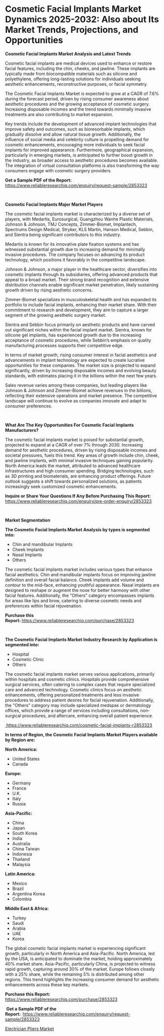 <p><h1>Cosmetic Facial Implants Market Dynamics 2025-2032: Also about Its Market Trends, Projections, and Opportunities</h1></p><p><strong>Cosmetic Facial Implants Market Analysis and Latest Trends</strong></p>
<p><p>Cosmetic facial implants are medical devices used to enhance or restore facial features, including the chin, cheeks, and jawline. These implants are typically made from biocompatible materials such as silicone and polyethylene, offering long-lasting solutions for individuals seeking aesthetic enhancements, reconstructive purposes, or facial symmetry.</p><p>The Cosmetic Facial Implants Market is expected to grow at a CAGR of 7.6% during the forecast period, driven by rising consumer awareness about aesthetic procedures and the growing acceptance of cosmetic surgery. Increasing disposable incomes and the trend towards minimally invasive treatments are also contributing to market expansion. </p><p>Key trends include the development of advanced implant technologies that improve safety and outcomes, such as bioresorbable implants, which gradually dissolve and allow natural tissue growth. Additionally, the influence of social media and celebrity culture is propelling demand for cosmetic enhancements, encouraging more individuals to seek facial implants for improved appearance. Furthermore, geographical expansion, particularly in emerging markets, is anticipated to further boost growth in the industry, as broader access to aesthetic procedures becomes available. The integration of virtual consultation platforms is also transforming the way consumers engage with cosmetic surgery providers.</p></p>
<p><strong>Get a Sample PDF of the Report:&nbsp;</strong> <a href="https://www.reliableresearchiq.com/enquiry/request-sample/2853323?utm_campaign=3171&utm_medium=2&utm_source=Github&utm_content=ia&utm_term=11032025&utm_id=cosmetic-facial-implants">https://www.reliableresearchiq.com/enquiry/request-sample/2853323</a></p>
<p>&nbsp;</p>
<p><strong>Cosmetic Facial Implants Major Market Players</strong></p>
<p><p>The cosmetic facial implants market is characterized by a diverse set of players, with Medartis, Eurosurgical, Guangzhou Wanhe Plastic Materials, Johnson & Johnson, TMJ Concepts, Zimmer-Biomet, Implantech, Spectrums Design Medical, Stryker, KLS Martin, Hanson Medical, Sebbin, and Sientra being significant contributors to this industry.</p><p>Medartis is known for its innovative plate fixation systems and has witnessed substantial growth due to increasing demand for minimally invasive procedures. The company focuses on advancing its product technology, which positions it favorably in the competitive landscape.</p><p>Johnson & Johnson, a major player in the healthcare sector, diversifies into cosmetic implants through its subsidiaries, offering advanced products that appeal to a broad market. Their strong brand recognition and extensive distribution channels enable significant market penetration, likely sustaining growth driven by rising aesthetic concerns.</p><p>Zimmer-Biomet specializes in musculoskeletal health and has expanded its portfolio to include facial implants, enhancing their market share. With their commitment to research and development, they aim to capture a larger segment of the growing aesthetic surgery market.</p><p>Sientra and Sebbin focus primarily on aesthetic products and have carved out significant niches within the facial implant market. Sientra, known for silicone gel implants, has experienced growth due to the increasing acceptance of cosmetic procedures, while Sebbin’s emphasis on quality manufacturing processes supports their competitive edge.</p><p>In terms of market growth, rising consumer interest in facial aesthetics and advancements in implant technology are expected to create lucrative opportunities for these companies. The market size is projected to expand significantly, driven by increasing disposable incomes and evolving beauty standards, with estimates placing it in the billions within the next few years.</p><p>Sales revenue varies among these companies, but leading players like Johnson & Johnson and Zimmer-Biomet achieve revenues in the billions, reflecting their extensive operations and market presence. The competitive landscape will continue to evolve as companies innovate and adapt to consumer preferences.</p></p>
<p>&nbsp;</p>
<p><strong>What Are The Key Opportunities For Cosmetic Facial Implants Manufacturers?</strong></p>
<p><p>The cosmetic facial implants market is poised for substantial growth, projected to expand at a CAGR of over 7% through 2030. Increasing demand for aesthetic procedures, driven by rising disposable incomes and societal pressures, fuels this trend. Key areas of growth include chin, cheek, and jawline implants, with minimal invasive techniques gaining popularity. North America leads the market, attributed to advanced healthcare infrastructures and high consumer spending. Bridging technologies, such as 3D printing and biomaterials, are enhancing product offerings. Future outlook suggests a shift towards personalized solutions, as patients increasingly seek customized cosmetic enhancements.</p></p>
<p><strong>Inquire or Share Your Questions If Any Before Purchasing This Report:</strong> <a href="https://www.reliableresearchiq.com/enquiry/pre-order-enquiry/2853323?utm_campaign=3171&utm_medium=2&utm_source=Github&utm_content=ia&utm_term=11032025&utm_id=cosmetic-facial-implants">https://www.reliableresearchiq.com/enquiry/pre-order-enquiry/2853323</a></p>
<p>&nbsp;</p>
<p><strong>Market Segmentation</strong></p>
<p><strong>The Cosmetic Facial Implants Market Analysis by types is segmented into:</strong></p>
<p><ul><li>Chin and mandibular Implants</li><li>Cheek Implants</li><li>Nasal Implants</li><li>Others</li></ul></p>
<p><p>The cosmetic facial implants market includes various types that enhance facial aesthetics. Chin and mandibular implants focus on improving jawline definition and overall facial balance. Cheek implants add volume and contour to the mid-face, enhancing youthful appearance. Nasal implants are designed to reshape or augment the nose for better harmony with other facial features. Additionally, the "Others" category encompasses implants for areas like lips and brow, catering to diverse cosmetic needs and preferences within facial rejuvenation.</p></p>
<p><strong>Purchase this Report:&nbsp;</strong><a href="https://www.reliableresearchiq.com/purchase/2853323?utm_campaign=3171&utm_medium=2&utm_source=Github&utm_content=ia&utm_term=11032025&utm_id=cosmetic-facial-implants">https://www.reliableresearchiq.com/purchase/2853323</a></p>
<p>&nbsp;</p>
<p><strong>The Cosmetic Facial Implants Market Industry Research by Application is segmented into:</strong></p>
<p><ul><li>Hospital</li><li>Cosmetic Clinic</li><li>Others</li></ul></p>
<p><p>The cosmetic facial implants market serves various applications, primarily within hospitals and cosmetic clinics. Hospitals provide comprehensive surgical services, often catering to complex cases that require specialized care and advanced technology. Cosmetic clinics focus on aesthetic enhancements, offering personalized treatments and less invasive procedures to address patient desires for facial rejuvenation. Additionally, the "Others" category may include specialized medspas or dermatology offices, which provide a range of services including consultations, non-surgical procedures, and aftercare, enhancing overall patient experience.</p></p>
<p><a href="https://www.reliableresearchiq.com/cosmetic-facial-implants-r2853323?utm_campaign=3171&utm_medium=2&utm_source=Github&utm_content=ia&utm_term=11032025&utm_id=cosmetic-facial-implants">&nbsp;https://www.reliableresearchiq.com/cosmetic-facial-implants-r2853323</a></p>
<p><strong>In terms of Region, the Cosmetic Facial Implants Market Players available by Region are:</strong></p>
<p>
    <p> <strong> North America: </strong>
        <ul>
            <li>United States</li>
            <li>Canada</li>
        </ul>
        </p> 
    <p> <strong> Europe: </strong>
        <ul>
            <li>Germany</li>
            <li>France</li>
            <li>U.K.</li>
            <li>Italy</li>
            <li>Russia</li>
        </ul>
        </p> 
    <p> <strong> Asia-Pacific: </strong>
        <ul>
            <li>China</li>
            <li>Japan</li>
            <li>South Korea</li>
            <li>India</li>
            <li>Australia</li>
            <li>China Taiwan</li>
            <li>Indonesia</li>
            <li>Thailand</li>
            <li>Malaysia</li>
        </ul>
        </p> 
    <p> <strong> Latin America: </strong>
        <ul>
            <li>Mexico</li>
            <li>Brazil</li>
            <li>Argentina Korea</li>
            <li>Colombia</li>
        </ul>
        </p> 
    <p> <strong> Middle East & Africa: </strong>
        <ul>
            <li>Turkey</li>
            <li>Saudi</li>
            <li>Arabia</li>
            <li>UAE</li>
            <li>Korea</li>
        </ul>
    </p>
    </p>
<p><p>The global cosmetic facial implants market is experiencing significant growth, particularly in North America and Asia-Pacific. North America, led by the USA, is anticipated to dominate the market, holding approximately 40% market share. Asia-Pacific, particularly China, is projected to witness rapid growth, capturing around 30% of the market. Europe follows closely with a 25% share, while the remaining 5% is distributed among other regions. This trend highlights the increasing consumer demand for aesthetic enhancements across these key markets.</p></p>
<p><strong>Purchase this Report: </strong><a href="https://www.reliableresearchiq.com/purchase/2853323?utm_campaign=3171&utm_medium=2&utm_source=Github&utm_content=ia&utm_term=11032025&utm_id=cosmetic-facial-implants">https://www.reliableresearchiq.com/purchase/2853323</a></p>
<p>&nbsp;<strong>Get a Sample PDF of the Report:&nbsp;&nbsp;</strong><a href="https://www.reliableresearchiq.com/enquiry/request-sample/2853323?utm_campaign=3171&utm_medium=2&utm_source=Github&utm_content=ia&utm_term=11032025&utm_id=cosmetic-facial-implants">https://www.reliableresearchiq.com/enquiry/request-sample/2853323</a></p>
<p><strong></strong></p>
<p><p><a href="https://github.com/qianyateina/Market-Research-Report-List-1/blob/main/electrician-pliers-market.md?utm_campaign=3171&utm_medium=2&utm_source=Github&utm_content=ia&utm_term=11032025&utm_id=cosmetic-facial-implants">Electrician Pliers Market</a></p></p>